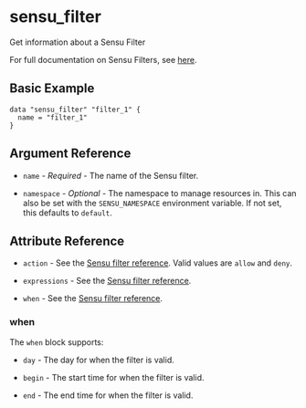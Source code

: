# sensu_filter

Get information about a Sensu Filter

For full documentation on Sensu Filters, see [here](https://docs.sensu.io/sensu-go/5.0/reference/filters).

## Basic Example

```hcl
data "sensu_filter" "filter_1" {
  name = "filter_1"
}
```

## Argument Reference

* `name` - *Required* - The name of the Sensu filter.

* `namespace` - *Optional* - The namespace to manage resources in. This can
  also be set with the `SENSU_NAMESPACE` environment variable. If not set,
  this defaults to `default`.

## Attribute Reference

* `action` - See the [Sensu filter reference](https://docs.sensu.io/sensu-go/5.0/reference/filters/#filter-attributes).
  Valid values are `allow` and `deny`.

* `expressions` - See the [Sensu filter reference](https://docs.sensu.io/sensu-go/5.0/reference/filters/#filter-attributes).

* `when` - See the [Sensu filter reference](https://docs.sensu.io/sensu-go/5.0/reference/filters/#filter-attributes).

### when

The `when` block supports:

* `day` - The day for when the filter is valid.

* `begin` - The start time for when the filter is valid.

* `end` - The end time for when the filter is valid.
